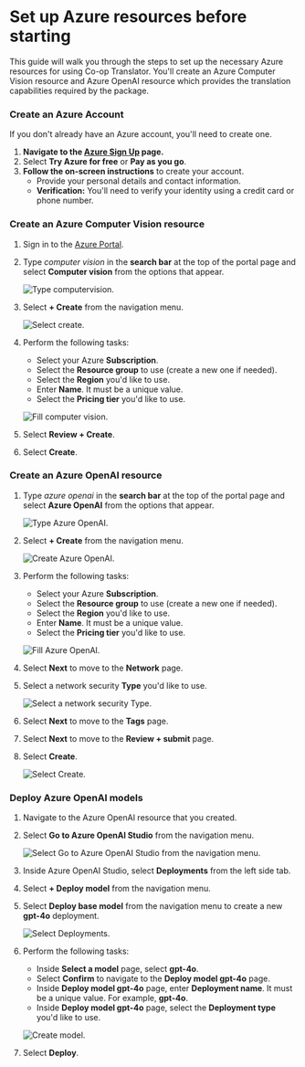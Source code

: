 # Set up Azure resources before starting

This guide will walk you through the steps to set up the necessary Azure resources for using Co-op Translator. You'll create an Azure Computer Vision resource and Azure OpenAI resource which provides the translation capabilities required by the package.

### Create an Azure Account

If you don't already have an Azure account, you'll need to create one.

1. **Navigate to the [Azure Sign Up](https://azure.microsoft.com/free/) page.**
2. Select **Try Azure for free** or **Pay as you go**.
3. **Follow the on-screen instructions** to create your account.
   - Provide your personal details and contact information.
   - **Verification:** You'll need to verify your identity using a credit card or phone number.

### Create an Azure Computer Vision resource

1. Sign in to the [Azure Portal](https://portal.azure.com/).

1. Type *computer vision* in the **search bar** at the top of the portal page and select **Computer vision** from the options that appear.

    ![Type computervision.](../imgs/type-computervision.png)

1. Select **+ Create** from the navigation menu.

    ![Select create.](../imgs/create-computervision.png)

1. Perform the following tasks:

    - Select your Azure **Subscription**.
    - Select the **Resource group** to use (create a new one if needed).
    - Select the **Region** you'd like to use.
    - Enter **Name**. It must be a unique value.
    - Select the **Pricing tier** you'd like to use.

    ![Fill computer vision.](../imgs/fill-computervision.png)

1. Select **Review + Create**.

1. Select **Create**.

### Create an Azure OpenAI resource

1. Type *azure openai* in the **search bar** at the top of the portal page and select **Azure OpenAI** from the options that appear.

    ![Type Azure OpenAI.](../imgs/type-azure-openai.png)

1. Select **+ Create** from the navigation menu.

    ![Create Azure OpenAI.](../imgs/create-azure-openai.png)

1. Perform the following tasks:

    - Select your Azure **Subscription**.
    - Select the **Resource group** to use (create a new one if needed).
    - Select the **Region** you'd like to use.
    - Enter **Name**. It must be a unique value.
    - Select the **Pricing tier** you'd like to use.

    ![Fill Azure OpenAI.](../imgs/fill-azureopenai.png)

1. Select **Next** to move to the **Network** page.

1. Select a network security **Type** you'd like to use.

    ![Select a network security Type.](../imgs/select-azureopenai-security-type.png)

1. Select **Next** to move to the **Tags** page.

1. Select **Next** to move to the **Review + submit** page.

1. Select **Create**.

    ![Select Create.](../imgs/create-azure-openai-complete.png)

### Deploy Azure OpenAI models

1. Navigate to the Azure OpenAI resource that you created.

1. Select **Go to Azure OpenAI Studio** from the navigation menu.

    ![Select Go to Azure OpenAI Studio from the navigation menu.](../imgs/go-to-azureopenai-studio.png)

1. Inside Azure OpenAI Studio, select **Deployments** from the left side tab.
1. Select **+ Deploy model** from the navigation menu.
1. Select **Deploy base model** from the navigation menu to create a new **gpt-4o** deployment.

    ![Select Deployments.](../imgs/deploy-aoai.png)

1. Perform the following tasks:

    - Inside **Select a model** page, select **gpt-4o**.
    - Select **Confirm** to navigate to the **Deploy model gpt-4o** page.
    - Inside **Deploy model gpt-4o** page, enter **Deployment name**. It must be a unique value. For example, **gpt-4o**.
    - Inside **Deploy model gpt-4o** page, select the **Deployment type** you'd like to use.

    ![Create model.](../imgs/create-4o.png)

1. Select **Deploy**.
